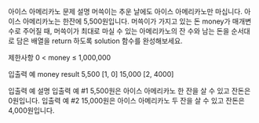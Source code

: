 아이스 아메리카노
문제 설명
머쓱이는 추운 날에도 아이스 아메리카노만 마십니다. 아이스 아메리카노는 한잔에 5,500원입니다. 머쓱이가 가지고 있는 돈 money가 매개변수로 주어질 때, 머쓱이가 최대로 마실 수 있는 아메리카노의 잔 수와 남는 돈을 순서대로 담은 배열을 return 하도록 solution 함수를 완성해보세요.

제한사항
0 < money ≤ 1,000,000

입출력 예
money result
5,500 [1, 0]
15,000 [2, 4000]

입출력 예 설명
입출력 예 #1
5,500원은 아이스 아메리카노 한 잔을 살 수 있고 잔돈은 0원입니다.
입출력 예 #2
15,000원은 아이스 아메리카노 두 잔을 살 수 있고 잔돈은 4,000원입니다.
